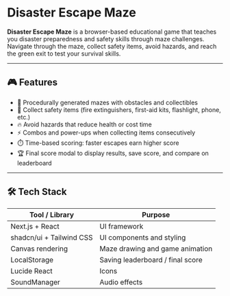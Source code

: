 # Disaster Escape Maze

**Disaster Escape Maze** is a browser-based educational game that teaches you disaster preparedness and safety skills through maze challenges. Navigate through the maze, collect safety items, avoid hazards, and reach the green exit to test your survival skills.

---

## 🎮 Features

- 🧩 Procedurally generated mazes with obstacles and collectibles  
- 🧯 Collect safety items (fire extinguishers, first-aid kits, flashlight, phone, etc.)  
- 🔥 Avoid hazards that reduce health or cost time  
- ⚡ Combos and power-ups when collecting items consecutively  
- ⏱️ Time-based scoring: faster escapes earn higher score  
- 🏆 Final score modal to display results, save score, and compare on leaderboard  

---

## 🛠️ Tech Stack

| Tool / Library | Purpose |
|----------------|---------|
| Next.js + React | UI framework |
| shadcn/ui + Tailwind CSS | UI components and styling |
| Canvas rendering | Maze drawing and game animation |
| LocalStorage | Saving leaderboard / final score |
| Lucide React | Icons |
| SoundManager | Audio effects |
